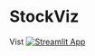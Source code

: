 # StockViz

Vist  [![Streamlit App](https://static.streamlit.io/badges/streamlit_badge_black_white.svg)](https://share.streamlit.io/chriztopherton/stockviz/main/StockVizer.py)
